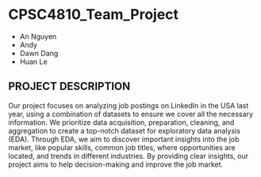 # CPSC4810_Team_Project
- An Nguyen 
- Andy
- Dawn Dang
- Huan Le

## PROJECT DESCRIPTION

Our project focuses on analyzing job postings on LinkedIn in the USA last year, using a combination of datasets to ensure we cover all the necessary information. We prioritize data acquisition, preparation, cleaning, and aggregation to create a top-notch dataset for exploratory data analysis (EDA). Through EDA, we aim to discover important insights into the job market, like popular skills, common job titles, where opportunities are located, and trends in different industries. By providing clear insights, our project aims to help decision-making and improve the job market.